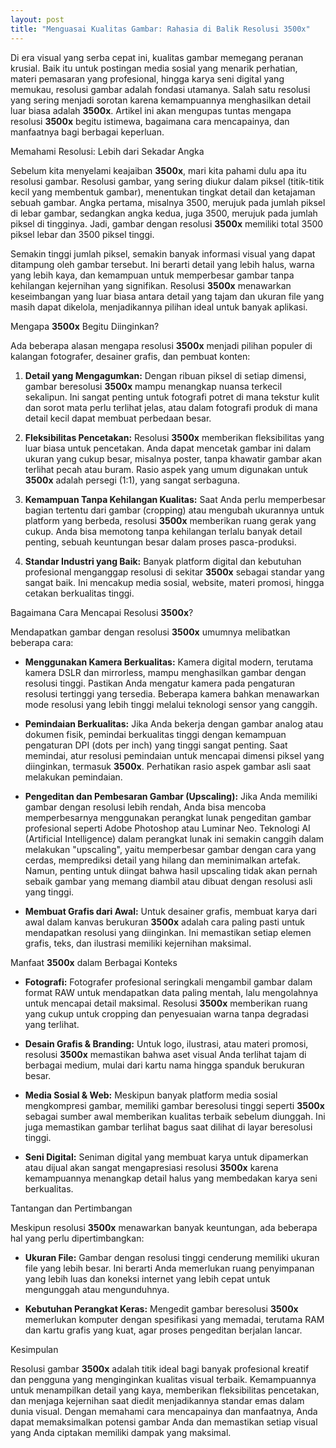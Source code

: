 ```yaml
---
layout: post
title: "Menguasai Kualitas Gambar: Rahasia di Balik Resolusi 3500x"
---
```


Di era visual yang serba cepat ini, kualitas gambar memegang peranan krusial. Baik itu untuk postingan media sosial yang menarik perhatian, materi pemasaran yang profesional, hingga karya seni digital yang memukau, resolusi gambar adalah fondasi utamanya. Salah satu resolusi yang sering menjadi sorotan karena kemampuannya menghasilkan detail luar biasa adalah **3500x**. Artikel ini akan mengupas tuntas mengapa resolusi **3500x** begitu istimewa, bagaimana cara mencapainya, dan manfaatnya bagi berbagai keperluan.

Memahami Resolusi: Lebih dari Sekadar Angka

Sebelum kita menyelami keajaiban **3500x**, mari kita pahami dulu apa itu resolusi gambar. Resolusi gambar, yang sering diukur dalam piksel (titik-titik kecil yang membentuk gambar), menentukan tingkat detail dan ketajaman sebuah gambar. Angka pertama, misalnya 3500, merujuk pada jumlah piksel di lebar gambar, sedangkan angka kedua, juga 3500, merujuk pada jumlah piksel di tingginya. Jadi, gambar dengan resolusi **3500x** memiliki total 3500 piksel lebar dan 3500 piksel tinggi.

Semakin tinggi jumlah piksel, semakin banyak informasi visual yang dapat ditampung oleh gambar tersebut. Ini berarti detail yang lebih halus, warna yang lebih kaya, dan kemampuan untuk memperbesar gambar tanpa kehilangan kejernihan yang signifikan. Resolusi **3500x** menawarkan keseimbangan yang luar biasa antara detail yang tajam dan ukuran file yang masih dapat dikelola, menjadikannya pilihan ideal untuk banyak aplikasi.

Mengapa **3500x** Begitu Diinginkan?

Ada beberapa alasan mengapa resolusi **3500x** menjadi pilihan populer di kalangan fotografer, desainer grafis, dan pembuat konten:

1.  **Detail yang Mengagumkan:** Dengan ribuan piksel di setiap dimensi, gambar beresolusi **3500x** mampu menangkap nuansa terkecil sekalipun. Ini sangat penting untuk fotografi potret di mana tekstur kulit dan sorot mata perlu terlihat jelas, atau dalam fotografi produk di mana detail kecil dapat membuat perbedaan besar.

2.  **Fleksibilitas Pencetakan:** Resolusi **3500x** memberikan fleksibilitas yang luar biasa untuk pencetakan. Anda dapat mencetak gambar ini dalam ukuran yang cukup besar, misalnya poster, tanpa khawatir gambar akan terlihat pecah atau buram. Rasio aspek yang umum digunakan untuk **3500x** adalah persegi (1:1), yang sangat serbaguna.

3.  **Kemampuan Tanpa Kehilangan Kualitas:** Saat Anda perlu memperbesar bagian tertentu dari gambar (cropping) atau mengubah ukurannya untuk platform yang berbeda, resolusi **3500x** memberikan ruang gerak yang cukup. Anda bisa memotong tanpa kehilangan terlalu banyak detail penting, sebuah keuntungan besar dalam proses pasca-produksi.

4.  **Standar Industri yang Baik:** Banyak platform digital dan kebutuhan profesional menganggap resolusi di sekitar **3500x** sebagai standar yang sangat baik. Ini mencakup media sosial, website, materi promosi, hingga cetakan berkualitas tinggi.

Bagaimana Cara Mencapai Resolusi **3500x**?

Mendapatkan gambar dengan resolusi **3500x** umumnya melibatkan beberapa cara:

*   **Menggunakan Kamera Berkualitas:** Kamera digital modern, terutama kamera DSLR dan mirrorless, mampu menghasilkan gambar dengan resolusi tinggi. Pastikan Anda mengatur kamera pada pengaturan resolusi tertinggi yang tersedia. Beberapa kamera bahkan menawarkan mode resolusi yang lebih tinggi melalui teknologi sensor yang canggih.

*   **Pemindaian Berkualitas:** Jika Anda bekerja dengan gambar analog atau dokumen fisik, pemindai berkualitas tinggi dengan kemampuan pengaturan DPI (dots per inch) yang tinggi sangat penting. Saat memindai, atur resolusi pemindaian untuk mencapai dimensi piksel yang diinginkan, termasuk **3500x**. Perhatikan rasio aspek gambar asli saat melakukan pemindaian.

*   **Pengeditan dan Pembesaran Gambar (Upscaling):** Jika Anda memiliki gambar dengan resolusi lebih rendah, Anda bisa mencoba memperbesarnya menggunakan perangkat lunak pengeditan gambar profesional seperti Adobe Photoshop atau Luminar Neo. Teknologi AI (Artificial Intelligence) dalam perangkat lunak ini semakin canggih dalam melakukan "upscaling", yaitu memperbesar gambar dengan cara yang cerdas, memprediksi detail yang hilang dan meminimalkan artefak. Namun, penting untuk diingat bahwa hasil upscaling tidak akan pernah sebaik gambar yang memang diambil atau dibuat dengan resolusi asli yang tinggi.

*   **Membuat Grafis dari Awal:** Untuk desainer grafis, membuat karya dari awal dalam kanvas berukuran **3500x** adalah cara paling pasti untuk mendapatkan resolusi yang diinginkan. Ini memastikan setiap elemen grafis, teks, dan ilustrasi memiliki kejernihan maksimal.

Manfaat **3500x** dalam Berbagai Konteks

*   **Fotografi:** Fotografer profesional seringkali mengambil gambar dalam format RAW untuk mendapatkan data paling mentah, lalu mengolahnya untuk mencapai detail maksimal. Resolusi **3500x** memberikan ruang yang cukup untuk cropping dan penyesuaian warna tanpa degradasi yang terlihat.

*   **Desain Grafis & Branding:** Untuk logo, ilustrasi, atau materi promosi, resolusi **3500x** memastikan bahwa aset visual Anda terlihat tajam di berbagai medium, mulai dari kartu nama hingga spanduk berukuran besar.

*   **Media Sosial & Web:** Meskipun banyak platform media sosial mengkompresi gambar, memiliki gambar beresolusi tinggi seperti **3500x** sebagai sumber awal memberikan kualitas terbaik sebelum diunggah. Ini juga memastikan gambar terlihat bagus saat dilihat di layar beresolusi tinggi.

*   **Seni Digital:** Seniman digital yang membuat karya untuk dipamerkan atau dijual akan sangat mengapresiasi resolusi **3500x** karena kemampuannya menangkap detail halus yang membedakan karya seni berkualitas.

Tantangan dan Pertimbangan

Meskipun resolusi **3500x** menawarkan banyak keuntungan, ada beberapa hal yang perlu dipertimbangkan:

*   **Ukuran File:** Gambar dengan resolusi tinggi cenderung memiliki ukuran file yang lebih besar. Ini berarti Anda memerlukan ruang penyimpanan yang lebih luas dan koneksi internet yang lebih cepat untuk mengunggah atau mengunduhnya.

*   **Kebutuhan Perangkat Keras:** Mengedit gambar beresolusi **3500x** memerlukan komputer dengan spesifikasi yang memadai, terutama RAM dan kartu grafis yang kuat, agar proses pengeditan berjalan lancar.

Kesimpulan

Resolusi gambar **3500x** adalah titik ideal bagi banyak profesional kreatif dan pengguna yang menginginkan kualitas visual terbaik. Kemampuannya untuk menampilkan detail yang kaya, memberikan fleksibilitas pencetakan, dan menjaga kejernihan saat diedit menjadikannya standar emas dalam dunia visual. Dengan memahami cara mencapainya dan manfaatnya, Anda dapat memaksimalkan potensi gambar Anda dan memastikan setiap visual yang Anda ciptakan memiliki dampak yang maksimal.
